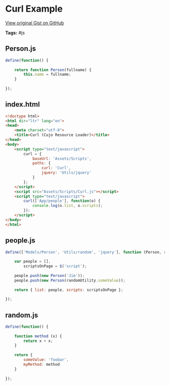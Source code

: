 # Curl Example 

[View original Gist on GitHub](https://gist.github.com/Integralist/1357584)

**Tags:** #js

## Person.js

```javascript
define(function() {
	
	return function Person(fullname) {
		this.name = fullname;
	}
	
});
```

## index.html

```html
<!doctype html>
<html dir="ltr" lang="en">
<head>
	<meta charset="utf-8">
	<title>Curl (Cujo Resource Loader)</title>
</head>
<body>
	<script type="text/javascript">
		curl = {
		    baseUrl: 'Assets/Scripts',
		    paths: {
		        curl: 'Curl',
		        jquery: 'Utils/jquery'
		    }
		};
	</script>
	<script src="Assets/Scripts/Curl.js"></script>
	<script type="text/javascript">
		curl(['App/people'], function(o) {
			console.log(o.list, o.scripts);
		});
	</script>
</body>
</html>

```

## people.js

```javascript
define(['Models/Person', 'Utils/random', 'jquery'], function (Person, randomUtility, $) {
	
	var people = [],
	    scriptsOnPage = $('script');
	
	people.push(new Person('Jim'));
	people.push(new Person(randomUtility.someValue));
  
	return { list: people, scripts: scriptsOnPage };
	
});
```

## random.js

```javascript
define(function() {
	
	function method (x) {
		return x + x;
	}
 
	return {
		someValue: 'foobar',
		myMethod: method
	}
	
});
```

